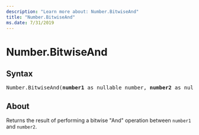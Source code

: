```yaml
---
description: "Learn more about: Number.BitwiseAnd"
title: "Number.BitwiseAnd"
ms.date: 7/31/2019
---
```

# Number.BitwiseAnd

## Syntax

<pre>
Number.BitwiseAnd(<b>number1</b> as nullable number, <b>number2</b> as nullable number) as nullable number
</pre>
  
## About  

Returns the result of performing a bitwise "And" operation between `number1` and `number2`.
